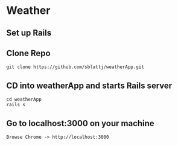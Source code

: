 <!-- # README

This README would normally document whatever steps are necessary to get the
application up and running.

Things you may want to cover:

* Ruby version

* System dependencies

* Configuration

* Database creation

* Database initialization

* How to run the test suite

* Services (job queues, cache servers, search engines, etc.)

* Deployment instructions

* ... -->

# Weather

## Set up Rails

## Clone Repo

```
git clone https://github.com/sblattj/weatherApp.git
```

## CD into weatherApp and starts Rails server

```
cd weatherApp
rails s
```

## Go to localhost:3000 on your machine
```
Browse Chrome -> http://localhost:3000
```

